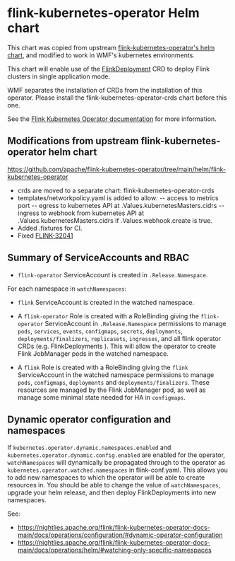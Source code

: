 # flink-kubernetes-operator Helm chart

This chart was copied from upstream [flink-kubernetes-operator's helm chart](https://github.com/apache/flink-kubernetes-operator/tree/main/helm/flink-kubernetes-operator
), and modified to work in WMF's kubernetes environments.

This chart will enable use of the [FlinkDeployment](https://nightlies.apache.org/flink/flink-kubernetes-operator-docs-main/docs/custom-resource/overview/#overview) 
CRD to deploy Flink clusters in single application mode.

WMF separates the installation of CRDs from the installation of this operator.
Please install the flink-kubernetes-operator-crds chart before this one.

See the [Flink Kubernetes Operator documentation](https://nightlies.apache.org/flink/flink-kubernetes-operator-docs-main/)
for more information.


## Modifications from upstream flink-kubernetes-operator helm chart

https://github.com/apache/flink-kubernetes-operator/tree/main/helm/flink-kubernetes-operator

- crds are moved to a separate chart: flink-kubernetes-operator-crds
- templates/networkpolicy.yaml is added to allow:
-- access to metrics port
-- egress to kubernetes API at .Values.kubernetesMasters.cidrs
-- ingress to webhook from kubernetes API at .Values.kubernetesMasters.cidrs if .Values.webhook.create is true.
- Added .fixtures for CI.
- Fixed [FLINK-32041](https://issues.apache.org/jira/browse/FLINK-32041)

## Summary of ServiceAccounts and RBAC

- `flink-operator` ServiceAccount is created in `.Release.Namespace`.

For each namespace in `watchNamespaces`:
- `flink` ServiceAccount is created in the watched namespace.

- A `flink-operator` Role is created with a RoleBinding giving
  the `flink-operator` ServiceAccount in `.Release.Namespace` permissions to manage
  `pods`, `services`, `events`, `configmaps`, `secrets`, `deployments`,
  `deployments/finalizers`, `replicasets`, `ingresses`, and all flink
  operator CRDs (e.g. FlinkDeployments ).  This will allow the operator
  to create Flink JobManager pods in the watched namespace.

- A `flink` Role is created with a RoleBinding giving the `flink`
  ServiceAccount in the watched namespace permissions to manage
  `pods`, `configmaps`, `deployments` and `deployments/finalizers`.
  These resources are managed by the Flink JobManager pod, as well
  as manage some minimal state needed for HA in `configmaps`.  


## Dynamic operator configuration and namespaces

If `kubernetes.operator.dynamic.namespaces.enabled` and `kubernetes.operator.dynamic.config.enabled`
are enabled for the operator, `watchNamespaces` will dynamically be
propagated through to the operator as `kubernetes.operator.watched.namespaces`
in flink-conf.yaml.  This allows you to add new namespaces to which
the operator will be able to create resources in.  You should
be able to change the value of `watchNamespaces`, upgrade your helm release,
and then deploy FlinkDeployments into new namespaces.

See:
- https://nightlies.apache.org/flink/flink-kubernetes-operator-docs-main/docs/operations/configuration/#dynamic-operator-configuration
- https://nightlies.apache.org/flink/flink-kubernetes-operator-docs-main/docs/operations/helm/#watching-only-specific-namespaces